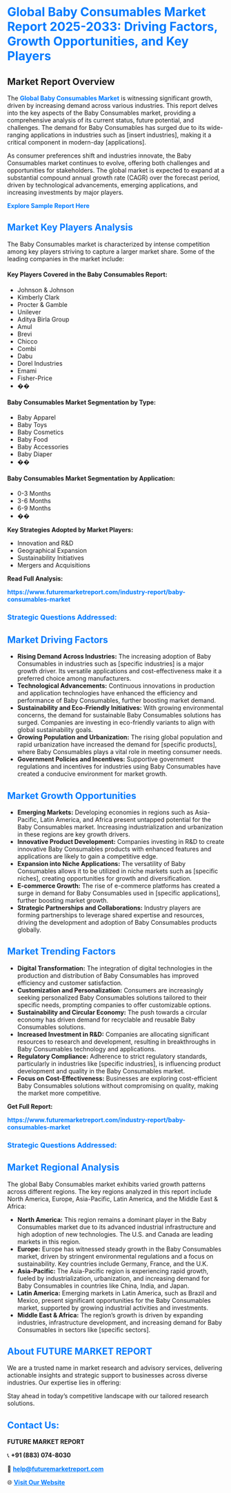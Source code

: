 <h1 style="color: #007BFF;">Global Baby Consumables Market Report 2025-2033: Driving Factors, Growth Opportunities, and Key Players</h1>

<section id="overview">
<h2>Market Report Overview</h2>
<p>The <a href="https://www.futuremarketreport.com/industry-report/baby-consumables-market" style="color: #007BFF; text-decoration: none;"><strong>Global Baby Consumables Market</strong></a> is witnessing significant growth, driven by increasing demand across various industries. This report delves into the key aspects of the Baby Consumables market, providing a comprehensive analysis of its current status, future potential, and challenges. The demand for Baby Consumables has surged due to its wide-ranging applications in industries such as [insert industries], making it a critical component in modern-day [applications].</p>
<p>As consumer preferences shift and industries innovate, the Baby Consumables market continues to evolve, offering both challenges and opportunities for stakeholders. The global market is expected to expand at a substantial compound annual growth rate (CAGR) over the forecast period, driven by technological advancements, emerging applications, and increasing investments by major players.</p>
</section>

<section id="overview">
<p><a href="https://www.futuremarketreport.com/request-sample/reportId=108191" style="color: #007BFF; text-decoration: none;"><strong>Explore Sample Report Here</strong></a></p>
</section>

<section id="key-players">
<h2 style="color: #007BFF;">Market Key Players Analysis</h2>
<p>The Baby Consumables market is characterized by intense competition among key players striving to capture a larger market share. Some of the leading companies in the market include:</p>
<h4>Key Players Covered in the Baby Consumables Report:</h4>
<ul><li>Johnson &amp; Johnson</li><li>Kimberly Clark</li><li>Procter &amp; Gamble</li><li>Unilever</li><li>Aditya Birla Group</li><li>Amul</li><li>Brevi</li><li>Chicco</li><li>Combi</li><li>Dabu</li><li>Dorel Industries</li><li>Emami</li><li>Fisher-Price</li><li>��</li></ul>
<h4>Baby Consumables Market Segmentation by Type:</h4>
<ul><li>Baby Apparel</li><li>Baby Toys</li><li>Baby Cosmetics</li><li>Baby Food</li><li>Baby Accessories</li><li>Baby Diaper</li><li>��</li></ul>

<h4>Baby Consumables Market Segmentation by Application:</h4>
<ul><li>0-3 Months</li><li>3-6 Months</li><li>6-9 Months</li><li>��</li></ul>
<p><strong>Key Strategies Adopted by Market Players:</strong></p>
<ul>
<li>Innovation and R&D</li>
<li>Geographical Expansion</li>
<li>Sustainability Initiatives</li>
<li>Mergers and Acquisitions</li>
</ul>
</section>

<section>
<p><strong>Read Full Analysis: </strong></p><a href="https://www.futuremarketreport.com/industry-report/baby-consumables-market" style="color: #007BFF; text-decoration: none;"><strong>https://www.futuremarketreport.com/industry-report/baby-consumables-market</strong></a>
<h3 style="color: #007BFF;">Strategic Questions Addressed:</h3>
</section>

<section id="driving-factors">
<h2 style="color: #007BFF;">Market Driving Factors</h2>
<ul>
<li><strong>Rising Demand Across Industries:</strong> The increasing adoption of Baby Consumables in industries such as [specific industries] is a major growth driver. Its versatile applications and cost-effectiveness make it a preferred choice among manufacturers.</li>
<li><strong>Technological Advancements:</strong> Continuous innovations in production and application technologies have enhanced the efficiency and performance of Baby Consumables, further boosting market demand.</li>
<li><strong>Sustainability and Eco-Friendly Initiatives:</strong> With growing environmental concerns, the demand for sustainable Baby Consumables solutions has surged. Companies are investing in eco-friendly variants to align with global sustainability goals.</li>
<li><strong>Growing Population and Urbanization:</strong> The rising global population and rapid urbanization have increased the demand for [specific products], where Baby Consumables plays a vital role in meeting consumer needs.</li>
<li><strong>Government Policies and Incentives:</strong> Supportive government regulations and incentives for industries using Baby Consumables have created a conducive environment for market growth.</li>
</ul>
</section>

<section id="growth-opportunities">
<h2 style="color: #007BFF;">Market Growth Opportunities</h2>
<ul>
<li><strong>Emerging Markets:</strong> Developing economies in regions such as Asia-Pacific, Latin America, and Africa present untapped potential for the Baby Consumables market. Increasing industrialization and urbanization in these regions are key growth drivers.</li>
<li><strong>Innovative Product Development:</strong> Companies investing in R&D to create innovative Baby Consumables products with enhanced features and applications are likely to gain a competitive edge.</li>
<li><strong>Expansion into Niche Applications:</strong> The versatility of Baby Consumables allows it to be utilized in niche markets such as [specific niches], creating opportunities for growth and diversification.</li>
<li><strong>E-commerce Growth:</strong> The rise of e-commerce platforms has created a surge in demand for Baby Consumables used in [specific applications], further boosting market growth.</li>
<li><strong>Strategic Partnerships and Collaborations:</strong> Industry players are forming partnerships to leverage shared expertise and resources, driving the development and adoption of Baby Consumables products globally.</li>
</ul>
</section>

<section id="trending-factors">
<h2 style="color: #007BFF;">Market Trending Factors</h2>
<ul>
<li><strong>Digital Transformation:</strong> The integration of digital technologies in the production and distribution of Baby Consumables has improved efficiency and customer satisfaction.</li>
<li><strong>Customization and Personalization:</strong> Consumers are increasingly seeking personalized Baby Consumables solutions tailored to their specific needs, prompting companies to offer customizable options.</li>
<li><strong>Sustainability and Circular Economy:</strong> The push towards a circular economy has driven demand for recyclable and reusable Baby Consumables solutions.</li>
<li><strong>Increased Investment in R&D:</strong> Companies are allocating significant resources to research and development, resulting in breakthroughs in Baby Consumables technology and applications.</li>
<li><strong>Regulatory Compliance:</strong> Adherence to strict regulatory standards, particularly in industries like [specific industries], is influencing product development and quality in the Baby Consumables market.</li>
<li><strong>Focus on Cost-Effectiveness:</strong> Businesses are exploring cost-efficient Baby Consumables solutions without compromising on quality, making the market more competitive.</li>
</ul>
</section>

<section>
<p><strong>Get Full Report: </strong></p><a href="https://www.futuremarketreport.com/industry-report/baby-consumables-market" style="color: #007BFF; text-decoration: none;"><strong>https://www.futuremarketreport.com/industry-report/baby-consumables-market</strong></a>
<h3 style="color: #007BFF;">Strategic Questions Addressed:</h3>
</section>


<section id="regional-analysis">
<h2 style="color: #007BFF;">Market Regional Analysis</h2>
<p>The global Baby Consumables market exhibits varied growth patterns across different regions. The key regions analyzed in this report include North America, Europe, Asia-Pacific, Latin America, and the Middle East & Africa:</p>
<ul>
<li><strong>North America:</strong> This region remains a dominant player in the Baby Consumables market due to its advanced industrial infrastructure and high adoption of new technologies. The U.S. and Canada are leading markets in this region.</li>
<li><strong>Europe:</strong> Europe has witnessed steady growth in the Baby Consumables market, driven by stringent environmental regulations and a focus on sustainability. Key countries include Germany, France, and the U.K.</li>
<li><strong>Asia-Pacific:</strong> The Asia-Pacific region is experiencing rapid growth, fueled by industrialization, urbanization, and increasing demand for Baby Consumables in countries like China, India, and Japan.</li>
<li><strong>Latin America:</strong> Emerging markets in Latin America, such as Brazil and Mexico, present significant opportunities for the Baby Consumables market, supported by growing industrial activities and investments.</li>
<li><strong>Middle East & Africa:</strong> The region’s growth is driven by expanding industries, infrastructure development, and increasing demand for Baby Consumables in sectors like [specific sectors].</li>
</ul>
</section>

<footer>
<h2 style="color: #007BFF;">About FUTURE MARKET REPORT</h2>
<p>We are a trusted name in market research and advisory services, delivering actionable insights and strategic support to businesses across diverse industries. Our expertise lies in offering:</p>

<p>Stay ahead in today’s competitive landscape with our tailored research solutions.</p>

<h2 style="color: #007BFF;">Contact Us:</h2>
<p><strong>FUTURE MARKET REPORT</strong></p>
<p>📞 <strong>+91 (883) 074-8030</strong></p>
<p>📧 <strong><a href="mailto:help@futuremarketreport.com" style="color: #007BFF;">help@futuremarketreport.com</a></strong></p>
<p>🌐 <strong><a href="https://www.futuremarketreport.com/" style="color: #007BFF;">Visit Our Website</a></strong></p>
</footer>